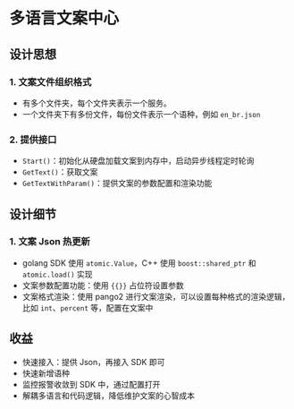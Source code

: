 # 多语言文案中心

## 设计思想

### 1. 文案文件组织格式

* 有多个文件夹，每个文件夹表示一个服务。
* 一个文件夹下有多份文件，每份文件表示一个语种，例如 `en_br.json`

### 2. 提供接口

* `Start()`：初始化从硬盘加载文案到内存中，启动异步线程定时轮询
* `GetText()`：获取文案
* `GetTextWithParam()`：提供文案的参数配置和渲染功能

## 设计细节

### 1. 文案 Json 热更新

* golang SDK 使用 `atomic.Value`，C++ 使用 `boost::shared_ptr` 和 `atomic.load()` 实现
* 文案参数配置功能：使用 `{{}}` 占位符设置参数
* 文案格式渲染：使用 pango2 进行文案渲染，可以设置每种格式的渲染逻辑，比如 `int`、`percent` 等，配置在文案中

## 收益

* 快速接入：提供 Json，再接入 SDK 即可
* 快速新增语种
* 监控报警收敛到 SDK 中，通过配置打开
* 解耦多语言和代码逻辑，降低维护文案的心智成本
